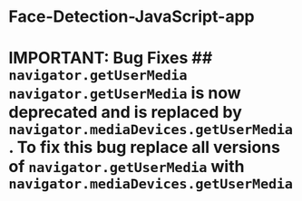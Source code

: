 # Face-Detection-JavaScript-app
# IMPORTANT: Bug Fixes  ## `navigator.getUserMedia`  `navigator.getUserMedia` is now deprecated and is replaced by `navigator.mediaDevices.getUserMedia`. To fix this bug replace all versions of `navigator.getUserMedia` with `navigator.mediaDevices.getUserMedia`
